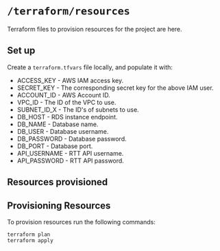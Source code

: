 # `/terraform/resources`

Terraform files to provision resources for the project are here.

## Set up

Create a `terraform.tfvars` file locally, and populate it with:

- ACCESS_KEY - AWS IAM access key.
- SECRET_KEY - The corresponding secret key for the above IAM user.
- ACCOUNT_ID - AWS Account ID.
- VPC_ID - The ID of the VPC to use.
- SUBNET_ID_X - The ID's of subnets to use.
- DB_HOST - RDS instance endpoint.
- DB_NAME - Database name.
- DB_USER - Database username.
- DB_PASSWORD - Database password.
- DB_PORT - Database port.
- API_USERNAME - RTT API username.
- API_PASSWORD - RTT API password.

## Resources provisioned

## Provisioning Resources

To provision resources run the following commands:

`terraform plan`  
`terraform apply`